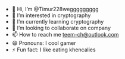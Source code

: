 - 👋 Hi, I’m @Timur228weggggggggg
- 👀 I’m interested in cryptography
- 🌱 I’m currently learning cryptography
- 💞️ I’m looking to collaborate on company
- 📫 How to reach me teem-ch@outlook.com
- 😄 Pronouns: I cool gamer
- ⚡ Fun fact: I like eating khencalies

<!---
Timur228weggggggggg/Timur228weggggggggg is a ✨ special ✨ repository because its `README.md` (this file) appears on your GitHub profile.
You can click the Preview link to take a look at your changes.
--->

